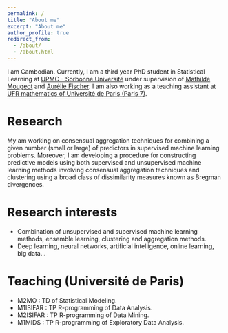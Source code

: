 ```yaml
---
permalink: /
title: "About me"
excerpt: "About me"
author_profile: true
redirect_from: 
  - /about/
  - /about.html
---
```


I am Cambodian. Currently, I am a third year PhD student in Statistical Learning at [UPMC - Sorbonne Université](http://www.upmc.fr/en/) under supervision of [Mathilde Mougeot](https://sites.google.com/site/mougeotmathilde/) and [Aurélie Fischer](http://www.lpsm.paris/dw/doku.php?id=users:fischer:index). I am also working as a teaching assistant at [UFR mathematics of Université de Paris (Paris 7)](https://www.math.univ-paris-diderot.fr/).
   
Research
======

My am working on consensual aggregation techniques for combining a given number (small or large) of predictors in supervised machine learning problems. Moreover, I am developing a procedure for constructing predictive models using both supervised and unsupervised machine learning methods involving consensual aggregation techniques and clustering using a broad class of dissimilarity measures known as Bregman divergences.

Research interests
======

- Combination of unsupervised and supervised machine learning methods, ensemble learning, clustering and aggregation methods.
- Deep learning, neural networks, artificial intelligence, online learning, big data...

Teaching (Université de Paris)
======

- M2MO : TD of Statistical Modeling.
- M1ISIFAR : TP R-programming of Data Analysis.
- M2ISIFAR : TP R-programming of Data Mining.
- M1MIDS : TP R-programming of Exploratory Data Analysis.

